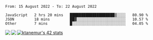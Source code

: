<!--START_SECTION:waka-->

```text
From: 15 August 2022 - To: 22 August 2022

JavaScript   2 hrs 20 mins   ████████████████████▒░░░░   80.90 %
JSON         18 mins         ██▓░░░░░░░░░░░░░░░░░░░░░░   10.57 %
Other        7 mins          █░░░░░░░░░░░░░░░░░░░░░░░░   04.05 %
```

<!--END_SECTION:waka-->
<a href="https://github.com/anuraghazra/github-readme-stats">
  <img align="left" src="https://github-readme-stats.vercel.app/api?username=Tanesan&count_private=true&show_icons=true" />
<img align="left" src="https://github-readme-stats.vercel.app/api/top-langs/?username=Tanesan" />
</a>

[![ktanemur's 42 stats](https://badge42.vercel.app/api/v2/cl1wslf6s002109l771rng2w8/stats?cursusId=21&coalitionId=62)](https://github.com/JaeSeoKim/badge42)
